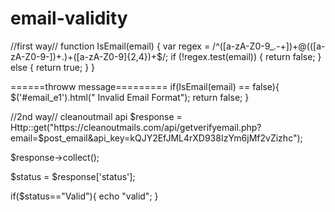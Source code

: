 # email-validity
//first way//
function IsEmail(email) {
   var regex = /^([a-zA-Z0-9_\.\-\+])+\@(([a-zA-Z0-9\-])+\.)+([a-zA-Z0-9]{2,4})+$/;
   if (!regex.test(email)) {
       return false;
   }
   else {
       return true;
   }
}

======throww message=========
if(IsEmail(email) == false){
       $('#email_e1').html(" Invalid Email Format");
       return false;
   }

//2nd way// cleanoutmail api 
$response  = Http::get("https://cleanoutmails.com/api/getverifyemail.php?email=$post_email&api_key=kQJY2EfJML4rXD938IzYm6jMf2vZizhc");
            
$response->collect();
            
$status = $response['status'];

if($status=="Valid"){
echo "valid";
}

